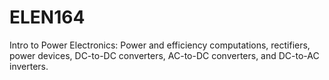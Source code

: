 # ELEN164
Intro to Power Electronics: Power and efficiency computations, rectifiers, power devices, DC-to-DC converters, AC-to-DC converters, and DC-to-AC inverters.
